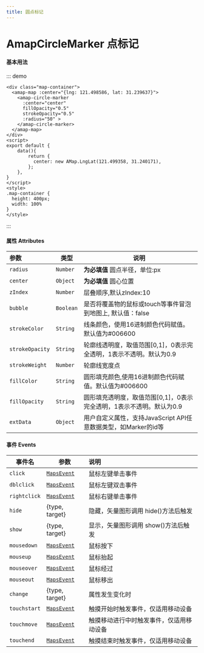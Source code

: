 ```yaml
---
title: 圆点标记
---
```

# AmapCircleMarker 点标记
#### 基本用法
::: demo
```vue
<div class="map-container">
  <amap-map :center="{lng: 121.498586, lat: 31.239637}">
    <amap-circle-marker 
      :center="center"
      fillOpacity="0.5"
      strokeOpacity="0.5"
      :radius="50" > 
    </amap-circle-marker>
  </amap-map>
</div>
<script>
export default {
    data(){
        return {
          center: new AMap.LngLat(121.499358, 31.240171),
        };
    },
}
</script>
<style>
.map-container {
  height: 400px;
  width: 100%
}
</style>
```
:::



#### 属性  Attributes

| 参数             | 类型                   | 说明                                                         |
| :--------------- | ---------------------- | ------------------------------------------------------------ |
| `radius`          | `Number`              | **为必填值** 圆点半径，单位:px          |
| `center`         | `Object`               | **为必填值** 圆心位置                             |
| `zIndex`         | `Number`               | 层叠顺序,默认zIndex:10     |
| `bubble`          | `Boolean`             | 是否将覆盖物的鼠标或touch等事件冒泡到地图上, 默认值：false  |
| `strokeColor`    | `String`               | 线条颜色，使用16进制颜色代码赋值。默认值为#006600             |
| `strokeOpacity` | `String`                | 轮廓线透明度，取值范围[0,1]，0表示完全透明，1表示不透明。默认为0.9|
| `strokeWeight`       | `Number`           | 轮廓线宽度点                  |
| `fillColor`       | `String`           | 圆形填充颜色,使用16进制颜色代码赋值。默认值为#006600   |
| `fillOpacity`       | `String`           | 	圆形填充透明度，取值范围[0,1]，0表示完全透明，1表示不透明。默认为0.9|
| `extData`        | `Object`               | 用户自定义属性，支持JavaScript API任意数据类型，如Marker的id等 |

#### 事件 Events

| 事件名       | 参数                                                         | 说明                                                         |
| ------------ | ------------------------------------------------------------ | :----------------------------------------------------------- |
| `click`      | [`MapsEvent`](https://lbs.amap.com/api/javascript-api/reference/event#MapsEvent) | 鼠标左键单击事件                                             |
| `dblclick`   | [`MapsEvent`](https://lbs.amap.com/api/javascript-api/reference/event#MapsEvent) | 鼠标左键双击事件                                             |
| `rightclick` | [`MapsEvent`](https://lbs.amap.com/api/javascript-api/reference/event#MapsEvent) | 鼠标右键单击事件                                             |
| `hide`  | {type, target} | 隐藏，矢量图形调用 hide()方法后触发                                                |
| `show`  | {type, target} | 显示，矢量图形调用 show()方法后触发                                                 |
| `mousedown`  | [`MapsEvent`](https://lbs.amap.com/api/javascript-api/reference/event#MapsEvent) | 鼠标按下                                 |
| `mouseup`    | [`MapsEvent`](https://lbs.amap.com/api/javascript-api/reference/event#MapsEvent) | 鼠标抬起                           |
| `mouseover`  | [`MapsEvent`](https://lbs.amap.com/api/javascript-api/reference/event#MapsEvent) | 鼠标经过                                     |
| `mouseout`   | [`MapsEvent`](https://lbs.amap.com/api/javascript-api/reference/event#MapsEvent) | 鼠标移出                                    |
| `change`  | {type, target} | 属性发生变化时                                                  |
| `touchstart` | [`MapsEvent`](https://lbs.amap.com/api/javascript-api/reference/event#MapsEvent) | 触摸开始时触发事件，仅适用移动设备                           |
| `touchmove`  | [`MapsEvent`](https://lbs.amap.com/api/javascript-api/reference/event#MapsEvent) | 触摸移动进行中时触发事件，仅适用移动设备                     |
| `touchend`   | [`MapsEvent`](https://lbs.amap.com/api/javascript-api/reference/event#MapsEvent) | 触摸结束时触发事件，仅适用移动设备                           |